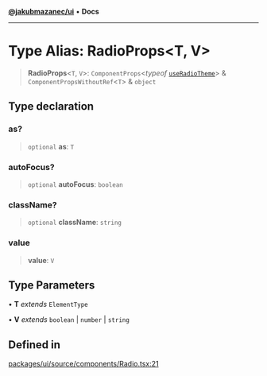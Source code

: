 [**@jakubmazanec/ui**](../README.md) • **Docs**

---

# Type Alias: RadioProps\<T, V\>

> **RadioProps**\<`T`, `V`\>: `ComponentProps`\<_typeof_
> [`useRadioTheme`](../functions/useRadioTheme.md)\> & `ComponentPropsWithoutRef`\<`T`\> & `object`

## Type declaration

### as?

> `optional` **as**: `T`

### autoFocus?

> `optional` **autoFocus**: `boolean`

### className?

> `optional` **className**: `string`

### value

> **value**: `V`

## Type Parameters

• **T** _extends_ `ElementType`

• **V** _extends_ `boolean` \| `number` \| `string`

## Defined in

[packages/ui/source/components/Radio.tsx:21](https://github.com/jakubmazanec/tools/blob/043f017b24789eba8a7eb285e0e1042ac4eaaeea/packages/ui/source/components/Radio.tsx#L21)
